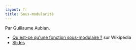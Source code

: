 ```yaml
---
layout: fr
title: Sous-modularité
---
```


Par Guillaume Aubian.

- [Qu'est-ce qu'une fonction sous-modulaire ?](https://en.wikipedia.org/wiki/Submodular_set_function) sur Wikipédia
- [Slides](/static/sous-modularite.pdf)
